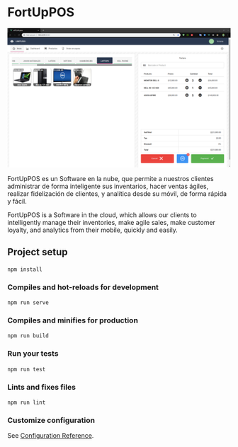 # FortUpPOS
![Repo_List](src/assets/images/saleScreen.png)

FortUpPOS es un Software en la nube, que permite a nuestros clientes administrar de forma inteligente sus inventarios, hacer ventas ágiles, realizar fidelización de clientes, y analítica desde su móvil, de forma rápida y fácil.

FortUpPOS is a Software in the cloud, which allows our clients to intelligently manage their inventories, make agile sales, make customer loyalty, and analytics from their mobile, quickly and easily.

## Project setup
```
npm install
```

### Compiles and hot-reloads for development
```
npm run serve
```

### Compiles and minifies for production
```
npm run build
```

### Run your tests
```
npm run test
```

### Lints and fixes files
```
npm run lint
```

### Customize configuration
See [Configuration Reference](https://cli.vuejs.org/config/).
